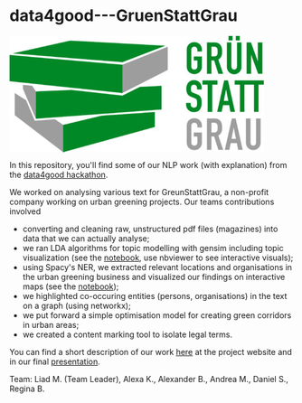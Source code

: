 # data4good---GruenStattGrau

<img src="/assets/Gruenstattgrau_Logo.jpg" alt="Gruenstattgrau" align="middle">


In this repository, you'll find some of our NLP work (with explanation) from the <a href = "https://trendydots.com/data4good/" >data4good hackathon</a>. 

We worked on analysing various text for GreunStattGrau, a non-profit company working on urban greening projects. Our teams contributions involved 
<ul><li>
converting and cleaning raw, unstructured pdf files (magazines) into data that we can actually analyse;</li>
    <li>we ran LDA algorithms for topic modelling with gensim including topic visualization (see the <a href = "/notebooks/1.1_LiadRegDan_topicmodelling.ipynb" >notebook</a>, use nbviewer to see interactive visuals); </li>
    <li>using Spacy's NER, we extracted relevant locations and organisations in the urban greening business and visualized our findings on interactive maps (see the <a href = "/notebooks/2.0_RegDan_locationdetection.ipynb" >notebook</a>); </li>
        <li> we highlighted co-occuring entities (persons, organisations) in the text on a graph (using networkx);
            <li>we put forward a simple optimisation model for creating green corridors in urban areas; </li>
    <li>we created a content marking tool to isolate legal terms.</li>
    </ul>

You can find a short description of our work <a href = "https://trendydots.com/data4good/challenge1.html" >here</a> at the project website and in our final <a href = "/assets/ch1-final-results.pdf" >presentation</a>. 

Team: Liad M. (Team Leader), Alexa K., Alexander B., Andrea M., Daniel S., Regina B. 


